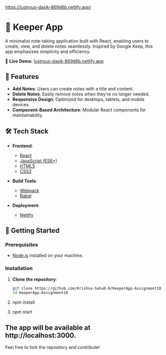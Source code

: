 https://lustrous-dasik-869d6b.netlify.app/
# 📝 Keeper App

A minimalist note-taking application built with React, enabling users to create, view, and delete notes seamlessly. Inspired by Google Keep, this app emphasizes simplicity and efficiency.

🔗 **Live Demo**: [lustrous-dasik-869d6b.netlify.app](https://lustrous-dasik-869d6b.netlify.app/)

## 📌 Features

- **Add Notes**: Users can create notes with a title and content.
- **Delete Notes**: Easily remove notes when they're no longer needed.
- **Responsive Design**: Optimized for desktops, tablets, and mobile devices.
- **Component-Based Architecture**: Modular React components for maintainability.

## 🛠️ Tech Stack

- **Frontend**:
  - [React](https://reactjs.org/)
  - [JavaScript (ES6+)](https://developer.mozilla.org/en-US/docs/Web/JavaScript)
  - [HTML5](https://developer.mozilla.org/en-US/docs/Web/Guide/HTML/HTML5)
  - [CSS3](https://developer.mozilla.org/en-US/docs/Web/CSS)

- **Build Tools**:
  - [Webpack](https://webpack.js.org/)
  - [Babel](https://babeljs.io/)

- **Deployment**:
  - [Netlify](https://www.netlify.com/)

## 🚀 Getting Started

### Prerequisites

- [Node.js](https://nodejs.org/) installed on your machine.

### Installation

1. **Clone the repository**:

   ```bash
   git clone https://github.com/Krishna-Sahu0-0/KeeperApp-Assignment10.git
   cd KeeperApp-Assignment10
2. npm install
3. npm start

## The app will be available at http://localhost:3000.

Feel free to fork the repository and contribute!

